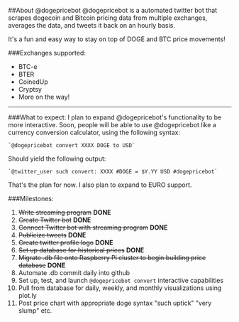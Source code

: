 ##About @dogepricebot
@dogepricebot is a automated twitter bot that scrapes dogecoin and Bitcoin pricing data from multiple exchanges, averages the data, and tweets it back on an hourly basis.

It's a fun and easy way to stay on top of DOGE and BTC price movements!

###Exchanges supported:
+ BTC-e
+ BTER
+ CoinedUp
+ Cryptsy
+ More on the way!

---

###What to expect:
I plan to expand @dogepricebot's functionality to be more interactive. Soon,
people will be able to use @dogepricebot like a currency conversion calculator,
using the following syntax:

    `@dogepricebot convert XXXX DOGE to USD`  

Should yield the following output:  

    `@twitter_user such convert: XXXX #DOGE = $Y.YY USD #dogepricebot`

That's the plan for now. I also plan to expand to EURO support.

###Milestones:
1. ~~Write streaming program~~ **DONE**
2. ~~Create Twitter bot~~ **DONE**
3. ~~Connect Twitter bot with streaming program~~ **DONE**
4. ~~Publicize tweets~~ **DONE**
5. ~~Create twitter profile logo~~ **DONE**
6. ~~Set up database for historical prices~~ **DONE**
7. ~~Migrate .db file onto Raspberry Pi cluster to begin building price database~~ **DONE**
8. Automate .db commit daily into github
9. Set up, test, and launch `@dogepricebot convert` interactive capabilities
10. Pull from database for daily, weekly, and monthly visualizations using plot.ly
11. Post price chart with appropriate doge syntax "such uptick" "very slump" etc. 

